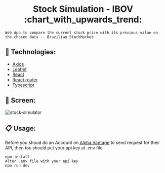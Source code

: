<h1 align="center">Stock Simulation - IBOV :chart_with_upwards_trend: </h1>

```
Web App to compare the current stock price with its previous value on the chosen data -- Brazilian StockMarket
```

## :pushpin: Technologies:
- [Axios](https://github.com/axios/axios)
- [Leaflet](leafletjs)
- [React](https://reactjs.org/)
- [React router](https://reacttraining.com/react-router/)
- [Typescript](https://www.typescriptlang.org/)


## :calling: Screen:

![stock-simulator](https://user-images.githubusercontent.com/59494158/88973254-2cad5480-d28d-11ea-8dd8-7c6e989ba86d.gif)

## :clipboard: Usage:


Before you shoud do an Account on [Alpha Vantage](https://www.alphavantage.co/) to send request for their API, then tou should put your api key at .env file

``` 
npm install
Alter .env file with your api key 
npm run dev
```
